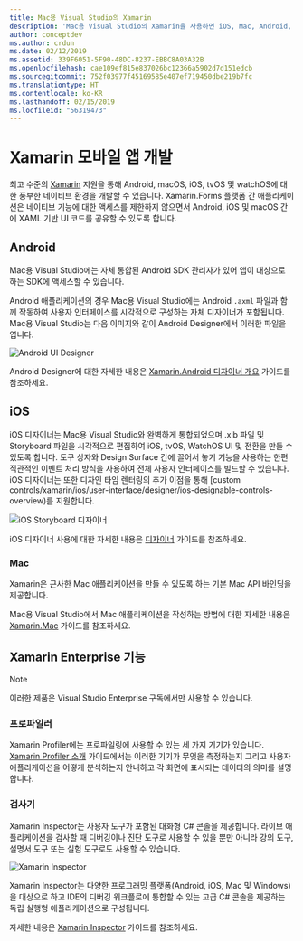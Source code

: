 ```yaml
---
title: Mac용 Visual Studio의 Xamarin
description: 'Mac용 Visual Studio의 Xamarin을 사용하면 iOS, Mac, Android, tvOS 및 watchOS를 대상으로 하는 플랫폼 간 애플리케이션을 만들 수 있습니다. '
author: conceptdev
ms.author: crdun
ms.date: 02/12/2019
ms.assetid: 339F6051-5F90-48DC-8237-EBBC8A03A32B
ms.openlocfilehash: cae109ef815e837026bc12366a5902d7d151edcb
ms.sourcegitcommit: 752f03977f45169585e407ef719450dbe219b7fc
ms.translationtype: HT
ms.contentlocale: ko-KR
ms.lasthandoff: 02/15/2019
ms.locfileid: "56319473"
---
```

# <a name="xamarin-mobile-app-development"></a>Xamarin 모바일 앱 개발

최고 수준의 [Xamarin](/xamarin) 지원을 통해 Android, macOS, iOS, tvOS 및 watchOS에 대한 풍부한 네이티브 환경을 개발할 수 있습니다. Xamarin.Forms 플랫폼 간 애플리케이션은 네이티브 기능에 대한 액세스를 제한하지 않으면서 Android, iOS 및 macOS 간에 XAML 기반 UI 코드를 공유할 수 있도록 합니다.

## <a name="android"></a>Android

Mac용 Visual Studio에는 자체 통합된 Android SDK 관리자가 있어 앱이 대상으로 하는 SDK에 액세스할 수 있습니다.

Android 애플리케이션의 경우 Mac용 Visual Studio에는 Android `.axml` 파일과 함께 작동하여 사용자 인터페이스를 시각적으로 구성하는 자체 디자이너가 포함됩니다. Mac용 Visual Studio는 다음 이미지와 같이 Android Designer에서 이러한 파일을 엽니다.

![Android UI Designer](media/intro-image31.png)

Android Designer에 대한 자세한 내용은 [Xamarin.Android 디자이너 개요](/xamarin/android/user-interface/android-designer/index) 가이드를 참조하세요.

## <a name="ios"></a>iOS

iOS 디자이너는 Mac용 Visual Studio와 완벽하게 통합되었으며 .xib 파일 및 Storyboard 파일을 시각적으로 편집하여 iOS, tvOS, WatchOS UI 및 전환을 만들 수 있도록 합니다. 도구 상자와 Design Surface 간에 끌어서 놓기 기능을 사용하는 한편 직관적인 이벤트 처리 방식을 사용하여 전체 사용자 인터페이스를 빌드할 수 있습니다. iOS 디자이너는 또한 디자인 타임 렌터링의 추가 이점을 통해 [custom controls/xamarin/ios/user-interface/designer/ios-designable-controls-overview)를 지원합니다.

![iOS Storyboard 디자이너](media/intro-image30.png)

iOS 디자이너 사용에 대한 자세한 내용은 [디자이너](https://docs.microsoft.com/xamarin/ios/user-interface/designer/?tabs=macos) 가이드를 참조하세요.

### <a name="mac"></a>Mac

Xamarin은 근사한 Mac 애플리케이션을 만들 수 있도록 하는 기본 Mac API 바인딩을 제공합니다.

Mac용 Visual Studio에서 Mac 애플리케이션을 작성하는 방법에 대한 자세한 내용은 [Xamarin.Mac](/xamarin/mac/get-started/index) 가이드를 참조하세요.

## <a name="xamarin-enterprise-features"></a>Xamarin Enterprise 기능

> [!Note]
> 이러한 제품은 Visual Studio Enterprise 구독에서만 사용할 수 있습니다.

### <a name="profiler"></a>프로파일러

Xamarin Profiler에는 프로파일링에 사용할 수 있는 세 가지 기기가 있습니다. [Xamarin Profiler 소개](/xamarin/tools/profiler/index?tabs=macos) 가이드에서는 이러한 기기가 무엇을 측정하는지 그리고 사용자 애플리케이션을 어떻게 분석하는지 안내하고 각 화면에 표시되는 데이터의 의미를 설명합니다.

### <a name="inspector"></a>검사기

Xamarin Inspector는 사용자 도구가 포함된 대화형 C# 콘솔을 제공합니다. 라이브 애플리케이션을 검사할 때 디버깅이나 진단 도구로 사용할 수 있을 뿐만 아니라 강의 도구, 설명서 도구 또는 실험 도구로도 사용할 수 있습니다.

![Xamarin Inspector](media/intro-inspector.png)

Xamarin Inspector는 다양한 프로그래밍 플랫폼(Android, iOS, Mac 및 Windows)을 대상으로 하고 IDE의 디버깅 워크플로에 통합할 수 있는 고급 C# 콘솔을 제공하는 독립 실행형 애플리케이션으로 구성됩니다. 

자세한 내용은 [Xamarin Inspector](/xamarin/tools/inspector/) 가이드를 참조하세요.